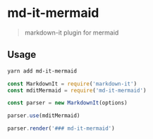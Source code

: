 # md-it-mermaid

> markdown-it plugin for mermaid

## Usage

```bash
yarn add md-it-mermaid
```

```javascript
const MarkdownIt = require('markdown-it')
const mditMermaid = require('md-it-mermaid')

const parser = new MarkdownIt(options)

parser.use(mditMermaid)

parser.render('### md-it-mermaid')
```
